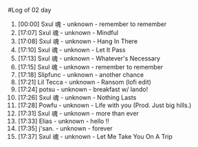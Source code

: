 #Log of 02 day

1. [00:00] Sxul 魂 - unknown - remember to remember
1. [17:07] Sxul 魂 - unknown - Mindful
1. [17:08] Sxul 魂 - unknown - Hang In There
1. [17:10] Sxul 魂 - unknown - Let It Pass
1. [17:13] Sxul 魂 - unknown - Whatever's Necessary
1. [17:15] Sxul 魂 - unknown - remember to remember
1. [17:18] Slipfunc - unknown - another chance
1. [17:21] Lil Tecca - unknown - Ransom (lofi edit)
1. [17:24] potsu - unknown - breakfast w/ lando!
1. [17:26] Sxul 魂 - unknown - Nothing Lasts
1. [17:28] Powfu - unknown - Life with you (Prod. Just big hills.)
1. [17:31] Sxul 魂 - unknown - more than ever
1. [17:33] Elias - unknown - hello !!
1. [17:35] j'san. - unknown - forever
1. [17:37] Sxul 魂 - unknown - Let Me Take You On A Trip
